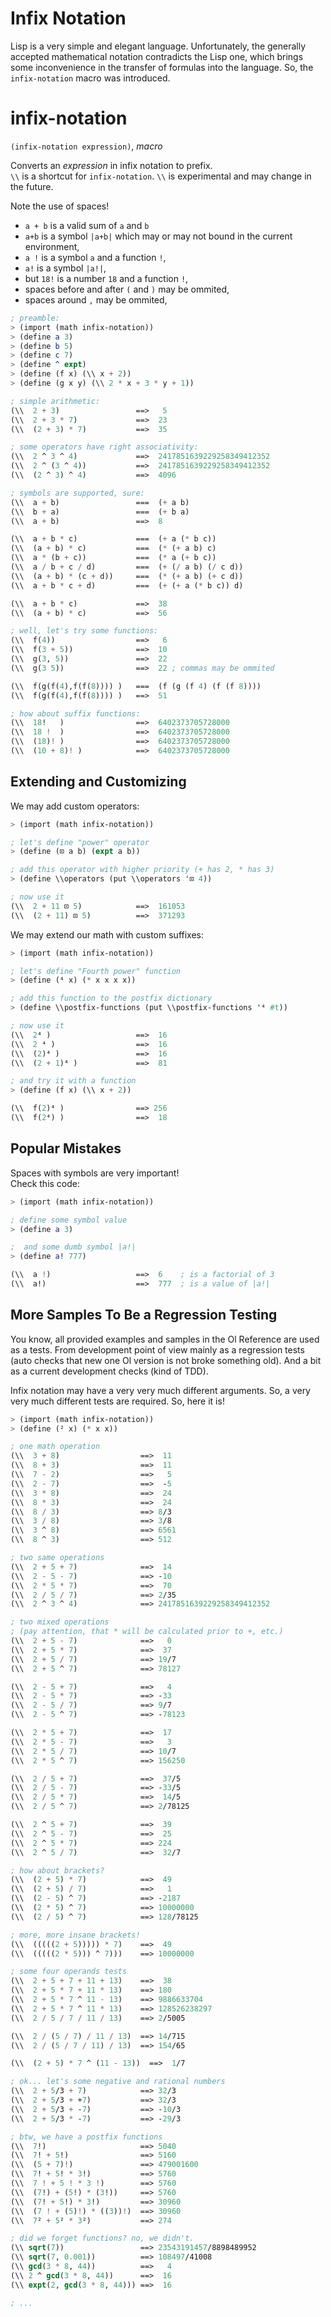 Infix Notation
==============

Lisp is a very simple and elegant language.
Unfortunately, the generally accepted mathematical notation contradicts the Lisp one, which brings some inconvenience in the transfer of formulas into the language. So, the `infix-notation` macro was introduced.

# infix-notation
`(infix-notation expression)`, *macro*

Converts an *expression* in infix notation to prefix.  
`\\` is a shortcut for `infix-notation`. `\\` is experimental and may change in the future.

Note the use of spaces!
* `a + b` is a valid sum of `a` and `b`
* `a+b` is a symbol `|a+b|` which may or may not bound in the current environment,
* `a !` is a symbol `a` and a function `!`,
* `a!` is a symbol `|a!|`,
* but `18!` is a number `18` and a function `!`,
* spaces before and after `(` and `)` may be ommited,
* spaces around `,` may be ommited,

```scheme
; preamble:
> (import (math infix-notation))
> (define a 3)
> (define b 5)
> (define c 7)
> (define ^ expt)
> (define (f x) (\\ x + 2))
> (define (g x y) (\\ 2 * x + 3 * y + 1))

; simple arithmetic:
(\\  2 + 3)                 ==>   5
(\\  2 + 3 * 7)             ==>  23
(\\  (2 + 3) * 7)           ==>  35

; some operators have right associativity:
(\\  2 ^ 3 ^ 4)             ==>  2417851639229258349412352
(\\  2 ^ (3 ^ 4))           ==>  2417851639229258349412352
(\\  (2 ^ 3) ^ 4)           ==>  4096

; symbols are supported, sure:
(\\  a + b)                 ===  (+ a b)
(\\  b + a)                 ===  (+ b a)
(\\  a + b)                 ==>  8

(\\  a + b * c)             ===  (+ a (* b c))
(\\  (a + b) * c)           ===  (* (+ a b) c)
(\\  a * (b + c))           ===  (* a (+ b c))
(\\  a / b + c / d)         ===  (+ (/ a b) (/ c d))
(\\  (a + b) * (c + d))     ===  (* (+ a b) (+ c d))
(\\  a + b * c + d)         ===  (+ (+ a (* b c)) d)

(\\  a + b * c)             ==>  38
(\\  (a + b) * c)           ==>  56

; well, let's try some functions:
(\\  f(4))                  ==>   6
(\\  f(3 + 5))              ==>  10
(\\  g(3, 5))               ==>  22
(\\  g(3 5))                ==>  22 ; commas may be ommited

(\\  f(g(f(4),f(f(8)))) )   ===  (f (g (f 4) (f (f 8))))
(\\  f(g(f(4),f(f(8)))) )   ==>  51

; how about suffix functions:
(\\  18!   )                ==>  6402373705728000
(\\  18 !  )                ==>  6402373705728000
(\\  (18)! )                ==>  6402373705728000
(\\  (10 + 8)! )            ==>  6402373705728000
```

## Extending and Customizing
We may add custom operators:
```scheme
> (import (math infix-notation))

; let's define "power" operator
> (define (⊡ a b) (expt a b))

; add this operator with higher priority (+ has 2, * has 3)
> (define \\operators (put \\operators '⊡ 4))

; now use it
(\\  2 + 11 ⊡ 5)            ==>  161053
(\\  (2 + 11) ⊡ 5)          ==>  371293
```

We may extend our math with custom suffixes:

```scheme
> (import (math infix-notation))

; let's define "Fourth power" function
> (define (⁴ x) (* x x x x))

; add this function to the postfix dictionary
> (define \\postfix-functions (put \\postfix-functions '⁴ #t))

; now use it
(\\  2⁴ )                   ==>  16
(\\  2 ⁴ )                  ==>  16
(\\  (2)⁴ )                 ==>  16
(\\  (2 + 1)⁴ )             ==>  81

; and try it with a function
> (define (f x) (\\ x + 2))

(\\  f(2)⁴ )                ==> 256
(\\  f(2⁴) )                ==>  18
```

## Popular Mistakes

Spaces with symbols are very important!  
Check this code:
```scheme
> (import (math infix-notation))

; define some symbol value
> (define a 3)

;  and some dumb symbol |a!|
> (define a! 777)

(\\  a !)                   ==>  6    ; is a factorial of 3
(\\  a!)                    ==>  777  ; is a value of |a!|
```

## More Samples To Be a Regression Testing

You know, all provided examples and samples in the Ol Reference are used as a tests. From development point of view mainly as a regression tests (auto checks that new one Ol version is not broke something old). And a bit as a current development checks (kind of TDD).

Infix notation may have a very very much different arguments. So, a very very much different tests are required. So, here it is!

```scheme
> (import (math infix-notation))
> (define (² x) (* x x))

; one math operation
(\\  3 + 8)                  ==>  11
(\\  8 + 3)                  ==>  11
(\\  7 - 2)                  ==>   5
(\\  2 - 7)                  ==>  -5
(\\  3 * 8)                  ==>  24
(\\  8 * 3)                  ==>  24
(\\  8 / 3)                  ==> 8/3
(\\  3 / 8)                  ==> 3/8
(\\  3 ^ 8)                  ==> 6561
(\\  8 ^ 3)                  ==> 512

; two same operations
(\\  2 + 5 + 7)              ==>  14
(\\  2 - 5 - 7)              ==> -10
(\\  2 * 5 * 7)              ==>  70
(\\  2 / 5 / 7)              ==> 2/35
(\\  2 ^ 3 ^ 4)              ==> 2417851639229258349412352

; two mixed operations
; (pay attention, that * will be calculated prior to +, etc.)
(\\  2 + 5 - 7)              ==>   0
(\\  2 + 5 * 7)              ==>  37
(\\  2 + 5 / 7)              ==> 19/7
(\\  2 + 5 ^ 7)              ==> 78127

(\\  2 - 5 + 7)              ==>   4
(\\  2 - 5 * 7)              ==> -33
(\\  2 - 5 / 7)              ==> 9/7
(\\  2 - 5 ^ 7)              ==> -78123

(\\  2 * 5 + 7)              ==>  17
(\\  2 * 5 - 7)              ==>   3
(\\  2 * 5 / 7)              ==> 10/7
(\\  2 * 5 ^ 7)              ==> 156250

(\\  2 / 5 + 7)              ==>  37/5
(\\  2 / 5 - 7)              ==> -33/5
(\\  2 / 5 * 7)              ==>  14/5
(\\  2 / 5 ^ 7)              ==> 2/78125

(\\  2 ^ 5 + 7)              ==>  39
(\\  2 ^ 5 - 7)              ==>  25
(\\  2 ^ 5 * 7)              ==> 224
(\\  2 ^ 5 / 7)              ==>  32/7

; how about brackets?
(\\  (2 + 5) * 7)            ==>  49
(\\  (2 + 5) / 7)            ==>   1
(\\  (2 - 5) ^ 7)            ==> -2187
(\\  (2 * 5) ^ 7)            ==> 10000000
(\\  (2 / 5) ^ 7)            ==> 128/78125

; more, more insane brackets!
(\\  (((((2 + 5))))) * 7)    ==>  49
(\\  (((((2 * 5))) ^ 7)))    ==> 10000000

; some four operands tests
(\\  2 + 5 + 7 + 11 + 13)    ==>  38
(\\  2 + 5 * 7 + 11 * 13)    ==> 180
(\\  2 + 5 * 7 ^ 11 - 13)    ==> 9886633704
(\\  2 + 5 * 7 ^ 11 * 13)    ==> 128526238297
(\\  2 / 5 / 7 / 11 / 13)    ==> 2/5005

(\\  2 / (5 / 7) / 11 / 13)  ==> 14/715
(\\  2 / (5 / 7 / 11) / 13)  ==> 154/65

(\\  (2 + 5) * 7 ^ (11 - 13))  ==>  1/7

; ok... let's some negative and rational numbers
(\\  2 + 5/3 + 7)            ==> 32/3
(\\  2 + 5/3 + +7)           ==> 32/3
(\\  2 + 5/3 + -7)           ==> -10/3
(\\  2 + 5/3 * -7)           ==> -29/3

; btw, we have a postfix functions
(\\  7!)                     ==> 5040
(\\  7! + 5!)                ==> 5160
(\\  (5 + 7)!)               ==> 479001600
(\\  7! + 5! * 3!)           ==> 5760
(\\  7 ! + 5 ! * 3 !)        ==> 5760
(\\  (7!) + (5!) * (3!))     ==> 5760
(\\  (7! + 5!) * 3!)         ==> 30960
(\\  (7 ! + (5)!) * ((3))!)  ==> 30960
(\\  7² + 5² * 3²)           ==> 274

; did we forget functions? no, we didn't.
(\\ sqrt(7))                 ==> 23543191457/8898489952
(\\ sqrt(7, 0.001))          ==> 108497/41008
(\\ gcd(3 * 8, 44))          ==>   4
(\\ 2 ^ gcd(3 * 8, 44))      ==>  16
(\\ expt(2, gcd(3 * 8, 44))) ==>  16

; ...
```
